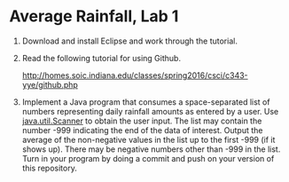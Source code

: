 # Average Rainfall, Lab 1

1. Download and install Eclipse and work through the tutorial.

2. Read the following tutorial for using Github.

   http://homes.soic.indiana.edu/classes/spring2016/csci/c343-yye/github.php

3. Implement a Java program that consumes a space-separated list of
   numbers representing daily rainfall amounts as entered by a user.
   Use
   [java.util.Scanner](https://docs.oracle.com/javase/8/docs/api/java/util/Scanner.html)
   to obtain the user input.  The list may contain the number -999
   indicating the end of the data of interest.  Output the average of
   the non-negative values in the list up to the first -999 (if it
   shows up).  There may be negative numbers other than -999 in the
   list. Turn in your program by doing a commit and push on your
   version of this repository.
